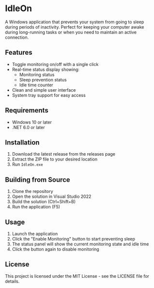 # IdleOn

A Windows application that prevents your system from going to sleep during periods of inactivity. Perfect for keeping your computer awake during long-running tasks or when you need to maintain an active connection.

## Features

- Toggle monitoring on/off with a single click
- Real-time status display showing:
  - Monitoring status
  - Sleep prevention status
  - Idle time counter
- Clean and simple user interface
- System tray support for easy access

## Requirements

- Windows 10 or later
- .NET 6.0 or later

## Installation

1. Download the latest release from the releases page
2. Extract the ZIP file to your desired location
3. Run `IdleOn.exe`

## Building from Source

1. Clone the repository
2. Open the solution in Visual Studio 2022
3. Build the solution (Ctrl+Shift+B)
4. Run the application (F5)

## Usage

1. Launch the application
2. Click the "Enable Monitoring" button to start preventing sleep
3. The status panel will show the current monitoring state and idle time
4. Click the button again to disable monitoring

## License

This project is licensed under the MIT License - see the LICENSE file for details. 